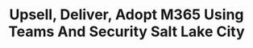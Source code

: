 ---
state: UT
region: West
title: Upsell, Deliver, Adopt M365 Using Teams And Security Salt Lake City
event_url: https://aka.ms/M365PartnerEvent
start_date: 2020-03-12
end_date: 2020-03-13
cost: Free
topics: [ msteams, security, m365 ]
---